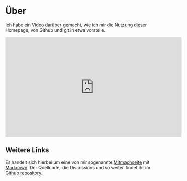 # Über

Ich habe ein Video darüber gemacht, wie ich mir die Nutzung dieser Homepage, von Github und git in etwa vorstelle.

<iframe width="560" height="315" src="https://www.youtube-nocookie.com/embed/_s3sB4mgStg?si=lmZEru_yCgazMjvX" title="YouTube video player" frameborder="0" allow="accelerometer; autoplay; clipboard-write; encrypted-media; gyroscope; picture-in-picture; web-share" allowfullscreen></iframe>

## Weitere Links

Es handelt sich hierbei um eine von mir sogenannte [Mitmachseite](https://www.levinkeller.de/docs/de/software/collaborative-homepage) mit [Markdown](https://www.levinkeller.de/docs/de/software/markdown). Der Quellcode, die Discussions und so weiter findet ihr im [Github repository](https://github.com/levino/netzbegruenung).

